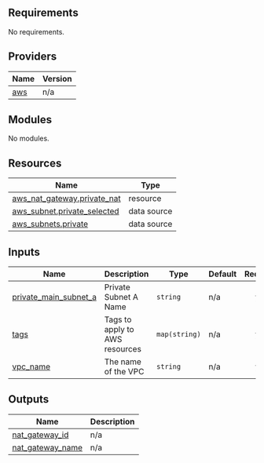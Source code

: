 ## Requirements

No requirements.

## Providers

| Name | Version |
|------|---------|
| <a name="provider_aws"></a> [aws](#provider\_aws) | n/a |

## Modules

No modules.

## Resources

| Name | Type |
|------|------|
| [aws_nat_gateway.private_nat](https://registry.terraform.io/providers/hashicorp/aws/latest/docs/resources/nat_gateway) | resource |
| [aws_subnet.private_selected](https://registry.terraform.io/providers/hashicorp/aws/latest/docs/data-sources/subnet) | data source |
| [aws_subnets.private](https://registry.terraform.io/providers/hashicorp/aws/latest/docs/data-sources/subnets) | data source |

## Inputs

| Name | Description | Type | Default | Required |
|------|-------------|------|---------|:--------:|
| <a name="input_private_main_subnet_a"></a> [private\_main\_subnet\_a](#input\_private\_main\_subnet\_a) | Private Subnet A Name | `string` | n/a | yes |
| <a name="input_tags"></a> [tags](#input\_tags) | Tags to apply to AWS resources | `map(string)` | n/a | yes |
| <a name="input_vpc_name"></a> [vpc\_name](#input\_vpc\_name) | The name of the VPC | `string` | n/a | yes |

## Outputs

| Name | Description |
|------|-------------|
| <a name="output_nat_gateway_id"></a> [nat\_gateway\_id](#output\_nat\_gateway\_id) | n/a |
| <a name="output_nat_gateway_name"></a> [nat\_gateway\_name](#output\_nat\_gateway\_name) | n/a |

